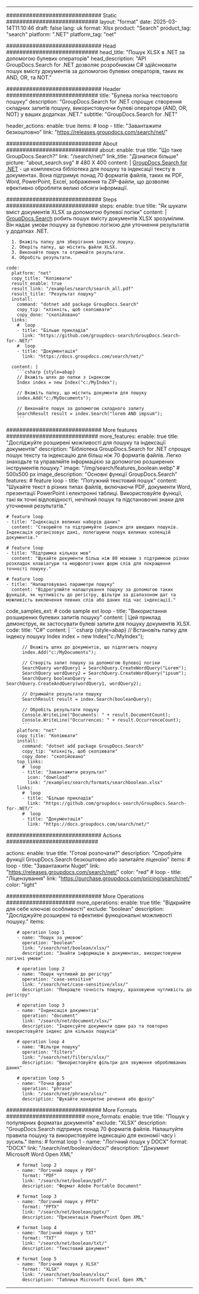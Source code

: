 
---
############################# Static ############################
layout: "format"
date:  2025-03-14T11:10:46
draft: false
lang: uk
format: Xlsx
product: "Search"
product_tag: "search"
platform: ".NET"
platform_tag: "net"

############################# Head ############################
head_title: "Пошук XLSX в .NET за допомогою булевих операторів"
head_description: "API GroupDocs.Search for .NET дозволяє розробникам C# здійснювати пошук вмісту документів за допомогою булевих операторів, таких як AND, OR, та NOT."

############################# Header ############################
title: "Булева логіка текстового пошуку" 
description: "GroupDocs.Search for .NET спрощує створення складних запитів пошуку, використовуючи булеві оператори (AND, OR, NOT) у ваших додатках .NET."
subtitle: "GroupDocs.Search for .NET" 

header_actions:
  enable: true
  items:
    #  loop
    - title: "Завантажити безкоштовно"
      link: "https://releases.groupdocs.com/search/net/"
      
############################# About ############################
about:
    enable: true
    title: "Що таке GroupDocs.Search?"
    link: "/search/net/"
    link_title: "Дізнатися більше"
    picture: "about_search.svg" # 480 X 400
    content: |
       [GroupDocs.Search for .NET](/search/net/) - це комплексна бібліотека для пошуку та індексації тексту в документах. Вона підтримує понад 70 форматів файлів, таких як PDF, Word, PowerPoint, Excel, зображення та ZIP-файли, що дозволяє ефективно обробляти великі обсяги інформації.

############################# Steps ############################
steps:
    enable: true
    title: "Як шукати вміст документів XLSX за допомогою булевої логіки"
    content: |
      [GroupDocs.Search](/search/net/) робить пошук вмісту документів XLSX зрозумілим. Він надає умови пошуку за булевою логікою для уточнення результатів у додатках .NET.
      
      1. Вкажіть папку для зберігання індексу пошуку.
      2. Оберіть папку, що містить файли XLSX.
      3. Виконайте пошук та отримайте результати.
      4. Обробіть результати.
   
    code:
      platform: "net"
      copy_title: "Копіювати"
      result_enable: true
      result_link: "/examples/search/search_all.pdf"
      result_title: "Результат пошуку"
      install:
        command: "dotnet add package GroupDocs.Search"
        copy_tip: "клікніть, щоб скопіювати"
        copy_done: "скопійовано"
      links:
        #  loop
        - title: "Більше прикладів"
          link: "https://github.com/groupdocs-search/GroupDocs.Search-for-.NET/"
        #  loop
        - title: "Документація"
          link: "https://docs.groupdocs.com/search/net/"
          
      content: |
        ```csharp {style=abap}
        // Вкажіть шлях до папки з індексом
        Index index = new Index("c:/MyIndex");

        // Вкажіть папку, що містить документи для пошуку
        index.Add("c:/MyDocuments");

        // Виконайте пошук за допомогою складного запиту
        SearchResult result = index.Search("lorem AND impsum");
        ```            

############################# More features ############################
more_features:
  enable: true
  title: "Досліджуйте розширені можливості для пошуку та індексації документів"
  description: "Бібліотека GroupDocs.Search for .NET спрощує пошук тексту та індексацію для більш ніж 70 форматів файлів. Легко знаходьте та управляйте інформацією за допомогою розширених інструментів пошуку."
  image: "/img/search/features_boolean.webp" # 500x500 px
  image_description: "Основні функції GroupDocs.Search"
  features:
    # feature loop
    - title: "Потужний текстовий пошук"
      content: "Шукайте текст в різних типах файлів, включаючи PDF, документи Word, презентації PowerPoint і електронні таблиці. Використовуйте функції, такі як точні відповідності, нечіткий пошук та підстановочні знаки для уточнення результатів."

    # feature loop
    - title: "Індексація великих наборів даних"
      content: "Створюйте та підтримуйте індекси для швидших пошуків. Індексація організовує дані, полегшуючи пошук великих колекцій документів."

    # feature loop
    - title: "Підтримка кількох мов"
      content: "Шукайте документи більш ніж 80 мовами з підтримкою різних розкладок клавіатури та морфологічних форм слів для покращення точності пошуку."

    # feature loop
    - title: "Налаштовувані параметри пошуку"
      content: "Відрегулюйте налаштування пошуку за допомогою таких функцій, як чутливість до регістру, фільтри за діапазоном дат та можливість виключення певних слів або даних під час індексації."
      
  code_samples_ext:
    # code sample ext loop
    - title: "Використання розширених булевих запитів пошуку"
      content: |
        Цей приклад демонструє, як застосувати булеві запити для пошуку документів XLSX.
      code:
        title: "C#"
        content: |
          ```csharp {style=abap}
          // Встановіть папку для індексу пошуку
          Index index = new Index("c:/MyIndex");
              
          // Вкажіть шлях до документів, що підлягають пошуку
          index.Add("c:/MyDocuments");

          // Створіть запит пошуку за допомогою булевої логіки
          SearchQuery wordQuery1 = SearchQuery.CreateWordQuery("Lorem");
          SearchQuery wordQuery2 = SearchQuery.CreateWordQuery("ipsum");
          SearchQuery booleanQuery = SearchQuery.CreateAndQuery(wordQuery1, wordQuery2);

          // Отримайте результати пошуку
          SearchResult result = index.Search(booleanQuery);
          
          // Обробіть результати пошуку
          Console.WriteLine("Documents: " + result.DocumentCount);
          Console.WriteLine("Occurrences: " + result.OccurrenceCount);
          ```
        platform: "net"
        copy_title: "Копіювати"
        install:
          command: "dotnet add package GroupDocs.Search"
          copy_tip: "клікніть, щоб скопіювати"
          copy_done: "скопійовано"
        top_links:
          #  loop
          - title: "Завантажити результат"
            icon: "download"
            link: "/examples/search/formats/searchboolean.xlsx"
        links:
          #  loop
          - title: "Більше прикладів"
            link: "https://github.com/groupdocs-search/GroupDocs.Search-for-.NET/"
          #  loop
          - title: "Документація"
            link: "https://docs.groupdocs.com/search/net/"
            

            


############################# Actions ############################

actions:
  enable: true
  title: "Готові розпочати?"
  description: "Спробуйте функції GroupDocs.Search безкоштовно або запитайте ліцензію"
  items:
    #  loop
    - title: "Завантажити Nuget"
      link: "https://releases.groupdocs.com/search/net/"
      color: "red"
        #  loop
    - title: "Ліцензування"
      link: "https://purchase.groupdocs.com/pricing/search/net/"
      color: "light"


############################# More Operations #####################
more_operations:
    enable: true
    title: "Відкрийте для себе ключові особливості"
    exclude: "boolean"
    description: "Досліджуйте розширені та ефективні функціональні можливості пошуку."
    items: 
          
        # operation loop 1
        - name: "Пошук за умовою"
          operation: "boolean"
          link: "/search/net/boolean/xlsx/"
          description: "Знайти інформацію в документах, використовуючи логічні умови"

        # operation loop 2
        - name: "Пошук чутливий до регістру"
          operation: "case-sensitive"
          link: "/search/net/case-sensitive/xlsx/"
          description: "Покращте точність пошуку, враховуючи чутливість до регістру"

        # operation loop 3
        - name: "Індексація документів"
          operation: "document"
          link: "/search/net/document/xlsx/"
          description: "Індексуйте документи один раз та повторно використовуйте індекс для кількох пошуків"

        # operation loop 4
        - name: "Фільтри пошуку"
          operation: "filters"
          link: "/search/net/filters/xlsx/"
          description: "Використовуйте фільтри для звуження оброблюваних даних"

        # operation loop 5
        - name: "Точна фраза"
          operation: "phrase"
          link: "/search/net/phrase/xlsx/"
          description: "Шукайте конкретне речення або фразу"
          
        
          
############################# More Formats ########################
more_formats:
    enable: true
    title: "Пошук у популярних форматах документів"
    exclude: "XLSX"
    description: "GroupDocs.Search підтримує понад 70 форматів файлів. Налаштуйте правила пошуку та використовуйте індексацію для економії часу і зусиль."
    items: 
        # format loop 1
        - name: "Логічний пошук у DOCX"
          format: "DOCX"
          link: "/search/net/boolean/docx/"
          description: "Документ Microsoft Word Open XML"
          
        # format loop 2
        - name: "Логічний пошук у PDF"
          format: "PDF"
          link: "/search/net/boolean/pdf/"
          description: "Формат Adobe Portable Document"
          
        # format loop 3
        - name: "Логічний пошук у PPTX"
          format: "PPTX"
          link: "/search/net/boolean/pptx/"
          description: "Презентація PowerPoint Open XML"

        # format loop 4
        - name: "Логічний пошук у TXT"
          format: "TXT"
          link: "/search/net/boolean/txt/"
          description: "Текстовий документ"
          
        # format loop 5
        - name: "Логічний пошук у XLSX"
          format: "XLSX"
          link: "/search/net/boolean/xlsx/"
          description: "Таблиця Microsoft Excel Open XML"
  

---